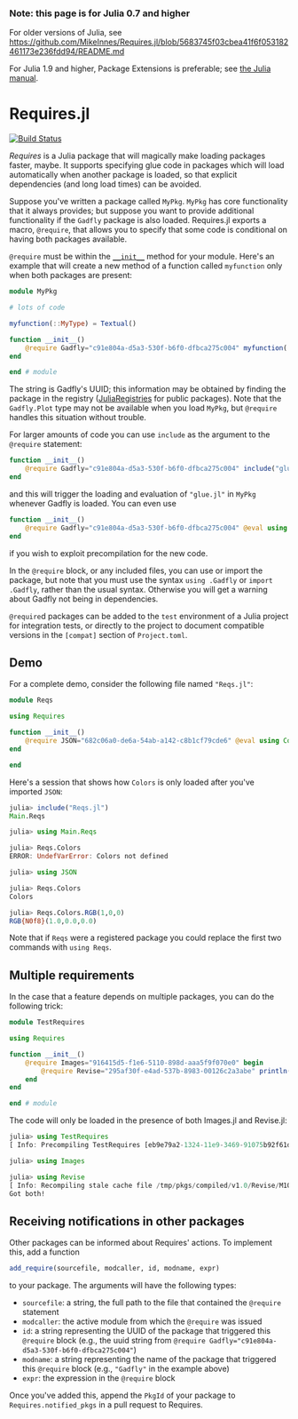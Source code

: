 ### Note: this page is for Julia 0.7 and higher

For older versions of Julia, see https://github.com/MikeInnes/Requires.jl/blob/5683745f03cbea41f6f053182461173e236fdd94/README.md

For Julia 1.9 and higher, Package Extensions is preferable;
see
[the Julia manual](https://docs.julialang.org/en/v1/manual/code-loading/#man-extensions).

# Requires.jl

[![Build Status](https://travis-ci.org/MikeInnes/Requires.jl.svg?branch=master)](https://travis-ci.org/MikeInnes/Requires.jl)

*Requires* is a Julia package that will magically make loading packages
faster, maybe. It supports specifying glue code in packages which will
load automatically when another package is loaded, so that explicit
dependencies (and long load times) can be avoided.

Suppose you've written a package called `MyPkg`. `MyPkg` has core functionality that it always provides;
but suppose you want to provide additional functionality if the `Gadfly` package is also loaded.
Requires.jl exports a macro, `@require`, that allows you to specify that some code is conditional on having both packages available.

`@require` must be within the [`__init__`](https://docs.julialang.org/en/v1/manual/modules/#Module-initialization-and-precompilation-1) method for your module.
Here's an example that will create a new method of a function called `myfunction` only when both packages are present:

```julia
module MyPkg

# lots of code

myfunction(::MyType) = Textual()

function __init__()
    @require Gadfly="c91e804a-d5a3-530f-b6f0-dfbca275c004" myfunction(::Gadfly.Plot) = Graphical()
end

end # module
```

The string is Gadfly's UUID; this information may be obtained
by finding the package in the registry ([JuliaRegistries](https://github.com/JuliaRegistries/General) for public packages).
Note that the `Gadfly.Plot` type may not be available when you load `MyPkg`, but `@require`
handles this situation without trouble.

For larger amounts of code you can use `include` as the argument to the `@require` statement:

```julia
function __init__()
    @require Gadfly="c91e804a-d5a3-530f-b6f0-dfbca275c004" include("glue.jl")
end
```

and this will trigger the loading and evaluation of `"glue.jl"` in `MyPkg` whenever Gadfly is loaded.
You can even use

```julia
function __init__()
    @require Gadfly="c91e804a-d5a3-530f-b6f0-dfbca275c004" @eval using MyGluePkg
end
```

if you wish to exploit precompilation for the new code.

In the `@require` block, or any included files, you can use or import the package, but note that you must use the syntax `using .Gadfly` or `import .Gadfly`, rather than the usual syntax. Otherwise you will get a warning about Gadfly not being in dependencies.

`@require`d packages can be added to the `test` environment of a Julia project for integration tests, or directly to the project to document compatible versions in the `[compat]` section of `Project.toml`.

## Demo

For a complete demo, consider the following file named `"Reqs.jl"`:

```julia
module Reqs

using Requires

function __init__()
    @require JSON="682c06a0-de6a-54ab-a142-c8b1cf79cde6" @eval using Colors
end

end
```

Here's a session that shows how `Colors` is only loaded after you've imported `JSON`:

```julia
julia> include("Reqs.jl")
Main.Reqs

julia> using Main.Reqs

julia> Reqs.Colors
ERROR: UndefVarError: Colors not defined

julia> using JSON

julia> Reqs.Colors
Colors

julia> Reqs.Colors.RGB(1,0,0)
RGB{N0f8}(1.0,0.0,0.0)
```

Note that if `Reqs` were a registered package you could replace the first two commands with `using Reqs`.

## Multiple requirements

In the case that a feature depends on multiple packages, you can do the following trick:

```julia
module TestRequires

using Requires

function __init__()
    @require Images="916415d5-f1e6-5110-898d-aaa5f9f070e0" begin
        @require Revise="295af30f-e4ad-537b-8983-00126c2a3abe" println("Got both!")
    end
end

end # module
```

The code will only be loaded in the presence of both Images.jl and Revise.jl:

```julia
julia> using TestRequires
[ Info: Precompiling TestRequires [eb9e79a2-1324-11e9-3469-91075b92f61d]

julia> using Images

julia> using Revise
[ Info: Recompiling stale cache file /tmp/pkgs/compiled/v1.0/Revise/M1Qoh.ji for Revise [295af30f-e4ad-537b-8983-00126c2a3abe]
Got both!
```

## Receiving notifications in other packages

Other packages can be informed about Requires' actions. To implement this, add a function

```julia
add_require(sourcefile, modcaller, id, modname, expr)
```

to your package. The arguments will have the following types:

- `sourcefile`: a string, the full path to the file that contained the `@require` statement
- `modcaller`: the active module from which the `@require` was issued
- `id`: a string representing the UUID of the package that triggered this `@require` block (e.g.,
  the uuid string from `@require Gadfly="c91e804a-d5a3-530f-b6f0-dfbca275c004"`)
- `modname`: a string representing the name of the package that triggered this `@require` block
  (e.g., `"Gadfly"` in the example above)
- `expr`: the expression in the `@require` block

Once you've added this, append the `PkgId` of your package to `Requires.notified_pkgs`
in a pull request to Requires.
